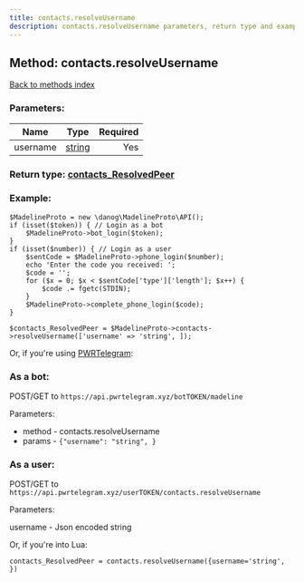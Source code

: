 ```yaml
---
title: contacts.resolveUsername
description: contacts.resolveUsername parameters, return type and example
---
```

## Method: contacts.resolveUsername  
[Back to methods index](index.md)


### Parameters:

| Name     |    Type       | Required |
|----------|:-------------:|---------:|
|username|[string](../types/string.md) | Yes|


### Return type: [contacts\_ResolvedPeer](../types/contacts_ResolvedPeer.md)

### Example:


```
$MadelineProto = new \danog\MadelineProto\API();
if (isset($token)) { // Login as a bot
    $MadelineProto->bot_login($token);
}
if (isset($number)) { // Login as a user
    $sentCode = $MadelineProto->phone_login($number);
    echo 'Enter the code you received: ';
    $code = '';
    for ($x = 0; $x < $sentCode['type']['length']; $x++) {
        $code .= fgetc(STDIN);
    }
    $MadelineProto->complete_phone_login($code);
}

$contacts_ResolvedPeer = $MadelineProto->contacts->resolveUsername(['username' => 'string', ]);
```

Or, if you're using [PWRTelegram](https://pwrtelegram.xyz):

### As a bot:

POST/GET to `https://api.pwrtelegram.xyz/botTOKEN/madeline`

Parameters:

* method - contacts.resolveUsername
* params - `{"username": "string", }`



### As a user:

POST/GET to `https://api.pwrtelegram.xyz/userTOKEN/contacts.resolveUsername`

Parameters:

username - Json encoded string



Or, if you're into Lua:

```
contacts_ResolvedPeer = contacts.resolveUsername({username='string', })
```

